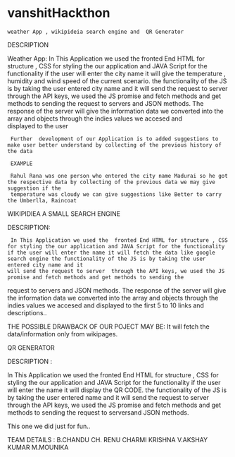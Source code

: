 # vanshitHackthon

    weather App , wikipideia search engine and  QR Generator

DESCRIPTION 

Weather App:
    In This Application we used the  fronted End HTML for structure , CSS for styling the our application and JAVA Script for the functionality
    if the user will enter the city name it will give the temperature , humidity and wind speed of the current scenario. the functionality of the JS is by taking     the user entered city name and it will send the request to server through the API keys, we used the JS promise and fetch methods and get methods to sending the 
   request to servers
    and JSON methods. The response of the server will give the information data we converted into the array and objects through the indies values we accesed and     
     displayed to the user

     Further  development of our Application is to added suggestions to make user better understand by collecting of the previous history of the data

     EXAMPLE

     Rahul Rana was one person who entered the city name Madurai so he got the respective data by collecting of the previous data we may give suggestion if the   
     temperature was cloudy we can give suggestions like Better to carry the Umberlla, Raincoat

WIKIPIDIEA A SMALL SEARCH ENGINE

 DESCRIPTION:

     In This Application we used the  fronted End HTML for structure , CSS for styling the our application and JAVA Script for the functionality
    if the user will enter the name it will fetch the data like google search engine the functionality of the JS is by taking the user entered city name and it 
    will send the request to server  through the API keys, we used the JS promise and fetch methods and get methods to sending the 
   request to servers  and JSON methods. The response of the server will give the information data we converted into the array and objects through the indies 
  values we accesed and  displayed to the first 5 to 10 links and descriptions..


  THE POSSIBLE DRAWBACK OF OUR POJECT MAY BE:
     It will fetch the data/information only from wikipages.

 

QR GENERATOR

DESCRIPTION :


  In This Application we used the  fronted End HTML for structure , CSS for styling the our application and JAVA Script for the functionality
    if the user will enter the  name it will display the QR CODE. the functionality of the JS is by taking the user entered name and it will send the request to 
   server through the API keys, we used the JS promise and fetch methods and get methods to sending the request to serversand JSON methods. 


   This one we did just for fun..





TEAM  DETAILS :
  B.CHANDU
  CH. RENU CHARMI KRISHNA
  V.AKSHAY KUMAR 
  M.MOUNIKA




   


  
    
